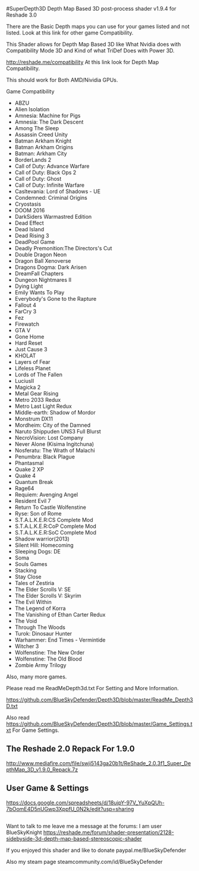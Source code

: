 #SuperDepth3D
Depth Map Based 3D post-process shader v1.9.4 for Reshade 3.0

There are the Basic Depth maps you can use for your games listed and not listed. Look at this link for other game Compatibility.

This Shader allows for Depth Map Based 3D like What Nvidia does with Compatibility Mode 3D and Kind of what TriDef Does with Power 3D. 

http://reshade.me/compatibility
At this link look for Depth Map Compatibility.

This should work for Both AMD/Nividia GPUs.

Game Compatibility

* ABZU
* Alien Isolation
* Amnesia: Machine for Pigs
* Amnesia: The Dark Descent
* Among The Sleep
* Assassin Creed Unity
* Batman Arkham Knight
* Batman Arkham Origins
* Batman: Arkham City
* BorderLands 2
* Call of Duty: Advance Warfare
* Call of Duty: Black Ops 2
* Call of Duty: Ghost
* Call of Duty: Infinite Warfare
* Casltevania: Lord of Shadows - UE
* Condemned: Criminal Origins
* Cryostasis
* DOOM 2016
* DarkSiders Warmastred Edition
* Dead Effect
* Dead Island
* Dead Rising 3
* DeadPool Game
* Deadly Premonition:The Directors's Cut
* Double Dragon Neon
* Dragon Ball Xenoverse
* Dragons Dogma: Dark Arisen
* DreamFall Chapters
* Dungeon Nightmares II
* Dying Light
* Emily Wants To Play
* Everybody's Gone to the Rapture
* Fallout 4
* FarCry 3
* Fez
* Firewatch
* GTA V
* Gone Home
* Hard Reset
* Just Cause 3
* KHOLAT
* Layers of Fear
* Lifeless Planet
* Lords of The Fallen
* LuciusII
* Magicka 2
* Metal Gear Rising
* Metro 2033 Redux
* Metro Last Light Redux
* Middle-earth: Shadow of Mordor
* Monstrum DX11
* Mordheim: City of the Damned
* Naruto Shippuden UNS3 Full Blurst
* NecroVision: Lost Company
* Never Alone (Kisima Ingitchuna)
* Nosferatu: The Wrath of Malachi
* Penumbra: Black Plague
* Phantasmal
* Quake 2 XP
* Quake 4
* Quantum Break
* Rage64
* Requiem: Avenging Angel
* Resident Evil 7
* Return To Castle Wolfenstine
* Ryse: Son of Rome
* S.T.A.L.K.E.R:CS Complete Mod
* S.T.A.L.K.E.R:CoP Complete Mod
* S.T.A.L.K.E.R:SoC Complete Mod
* Shadow warrior(2013)
* Silent Hill: Homecoming
* Sleeping Dogs: DE
* Soma
* Souls Games
* Stacking
* Stay Close
* Tales of Zestiria
* The Elder Scrolls V: SE
* The Elder Scrolls V: Skyrim
* The Evil Within
* The Legend of Korra
* The Vanishing of Ethan Carter Redux
* The Void
* Through The Woods
* Turok: Dinosaur Hunter
* Warhammer: End Times - Vermintide
* Witcher 3
* Wolfenstine: The New Order
* Wolfenstine: The Old Blood
* Zombie Army Trilogy

Also, many more games.

Please read me ReadMeDepth3d.txt For Setting and More Information.

https://github.com/BlueSkyDefender/Depth3D/blob/master/ReadMe_Depth3D.txt

Also read https://github.com/BlueSkyDefender/Depth3D/blob/master/Game_Settings.txt For Game Settings.
 
## The Reshade 2.0 Repack For 1.9.0

http://www.mediafire.com/file/swji5143ga20b1t/ReShade_2.0.3f1_Super_DepthMap_3D_v1.9.0_Repack.7z

## User Game & Settings

https://docs.google.com/spreadsheets/d/18ujpY-97V_YuXpQUh-7bOomE4D5nUGwp3XppfU_0N2k/edit?usp=sharing

##
Want to talk to me leave me a message at the forums: I am user BlueSkyKnight
https://reshade.me/forum/shader-presentation/2128-sidebyside-3d-depth-map-based-stereoscopic-shader

If you enjoyed this shader and like to donate paypal.me/BlueSkyDefender

Also my steam page steamcommunity.com/id/BlueSkyDefender
